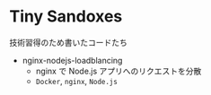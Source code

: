 # Tiny Sandoxes

技術習得のため書いたコードたち

- nginx-nodejs-loadblancing
  - nginx で Node.js アプリへのリクエストを分散
  - `Docker`, `nginx`, `Node.js`
